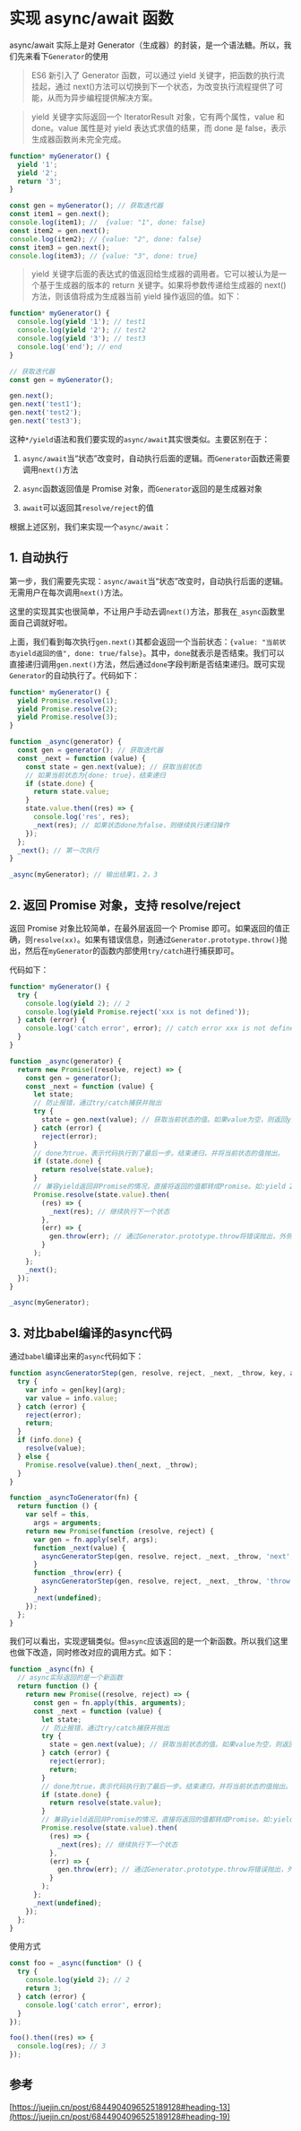 # 实现 async/await 函数

async/await 实际上是对 Generator（生成器）的封装，是一个语法糖。所以，我们先来看下`Generator`的使用

> ES6 新引入了 Generator 函数，可以通过 yield 关键字，把函数的执行流挂起，通过 next()方法可以切换到下一个状态，为改变执行流程提供了可能，从而为异步编程提供解决方案。

> yield 关键字实际返回一个 IteratorResult 对象，它有两个属性，value 和 done。value 属性是对 yield 表达式求值的结果，而 done 是 false，表示生成器函数尚未完全完成。

```js
function* myGenerator() {
  yield '1';
  yield '2';
  return '3';
}

const gen = myGenerator(); // 获取迭代器
const item1 = gen.next();
console.log(item1); //  {value: "1", done: false}
const item2 = gen.next();
console.log(item2); // {value: "2", done: false}
const item3 = gen.next();
console.log(item3); // {value: "3", done: true}
```

> yield 关键字后面的表达式的值返回给生成器的调用者。它可以被认为是一个基于生成器的版本的 return 关键字。如果将参数传递给生成器的 next()方法，则该值将成为生成器当前 yield 操作返回的值。如下：

```js
function* myGenerator() {
  console.log(yield '1'); // test1
  console.log(yield '2'); // test2
  console.log(yield '3'); // test3
  console.log('end'); // end
}

// 获取迭代器
const gen = myGenerator();

gen.next();
gen.next('test1');
gen.next('test2');
gen.next('test3');
```

这种`*/yield`语法和我们要实现的`async/await`其实很类似。主要区别在于：

1. `async/await`当“状态”改变时，自动执行后面的逻辑。而`Generator`函数还需要调用`next()`方法

2. `async`函数返回值是 Promise 对象，而`Generator`返回的是生成器对象

3. `await`可以返回其`resolve/reject`的值

根据上述区别，我们来实现一个`async/await`：

## 1. 自动执行

第一步，我们需要先实现：`async/await`当“状态”改变时，自动执行后面的逻辑。无需用户在每次调用`next()`方法。

这里的实现其实也很简单，不让用户手动去调`next()`方法，那我在`_async`函数里面自己调就好啦。

上面，我们看到每次执行`gen.next()`其都会返回一个当前状态：`{value: "当前状态yield返回的值", done: true/false}`。其中，`done`就表示是否结束。我们可以直接递归调用`gen.next()`方法，然后通过`done`字段判断是否结束递归。既可实现`Generator`的自动执行了。代码如下：

```js
function* myGenerator() {
  yield Promise.resolve(1);
  yield Promise.resolve(2);
  yield Promise.resolve(3);
}

function _async(generator) {
  const gen = generator(); // 获取迭代器
  const _next = function (value) {
    const state = gen.next(value); // 获取当前状态
    // 如果当前状态为{done: true}，结束递归
    if (state.done) {
      return state.value;
    }
    state.value.then((res) => {
      console.log('res', res);
      _next(res); // 如果状态done为false，则继续执行递归操作
    });
  };
  _next(); // 第一次执行
}

_async(myGenerator); // 输出结果1，2，3
```

## 2. 返回 Promise 对象，支持 resolve/reject

返回 Promise 对象比较简单，在最外层返回一个 Promise 即可。如果返回的值正确，则`resolve(xx)`。如果有错误信息，则通过`Generator.prototype.throw()`抛出，然后在`myGenerator`的函数内部使用`try/catch`进行捕获即可。

代码如下：

```js
function* myGenerator() {
  try {
    console.log(yield 2); // 2
    console.log(yield Promise.reject('xxx is not defined'));
  } catch (error) {
    console.log('catch error', error); // catch error xxx is not defined
  }
}

function _async(generator) {
  return new Promise((resolve, reject) => {
    const gen = generator();
    const _next = function (value) {
      let state;
      // 防止报错，通过try/catch捕获并抛出
      try {
        state = gen.next(value); // 获取当前状态的值。如果value为空，则返回yield后面表达式的值
      } catch (error) {
        reject(error);
      }
      // done为true，表示代码执行到了最后一步。结束递归，并将当前状态的值抛出。
      if (state.done) {
        return resolve(state.value);
      }
      // 兼容yield返回非Promise的情况，直接将返回的值都转成Promise。如:yield 2
      Promise.resolve(state.value).then(
        (res) => {
          _next(res); // 继续执行下一个状态
        },
        (err) => {
          gen.throw(err); // 通过Generator.prototype.throw将错误抛出，外侧通过try/catch捕获
        }
      );
    };
    _next();
  });
}

_async(myGenerator);
```

## 3. 对比babel编译的async代码

通过`babel`编译出来的`async`代码如下：

```js
function asyncGeneratorStep(gen, resolve, reject, _next, _throw, key, arg) {
  try {
    var info = gen[key](arg);
    var value = info.value;
  } catch (error) {
    reject(error);
    return;
  }
  if (info.done) {
    resolve(value);
  } else {
    Promise.resolve(value).then(_next, _throw);
  }
}

function _asyncToGenerator(fn) {
  return function () {
    var self = this,
      args = arguments;
    return new Promise(function (resolve, reject) {
      var gen = fn.apply(self, args);
      function _next(value) {
        asyncGeneratorStep(gen, resolve, reject, _next, _throw, 'next', value);
      }
      function _throw(err) {
        asyncGeneratorStep(gen, resolve, reject, _next, _throw, 'throw', err);
      }
      _next(undefined);
    });
  };
}
```

我们可以看出，实现逻辑类似。但`async`应该返回的是一个新函数。所以我们这里也做下改造，同时修改对应的调用方式。如下：

```js
function _async(fn) {
  // async实际返回的是一个新函数
  return function () {
    return new Promise((resolve, reject) => {
      const gen = fn.apply(this, arguments);
      const _next = function (value) {
        let state;
        // 防止报错，通过try/catch捕获并抛出
        try {
          state = gen.next(value); // 获取当前状态的值。如果value为空，则返回yield后面表达式的值
        } catch (error) {
          reject(error);
          return;
        }
        // done为true，表示代码执行到了最后一步。结束递归，并将当前状态的值抛出。
        if (state.done) {
          return resolve(state.value);
        }
        // 兼容yield返回非Promise的情况，直接将返回的值都转成Promise。如:yield 2
        Promise.resolve(state.value).then(
          (res) => {
            _next(res); // 继续执行下一个状态
          },
          (err) => {
            gen.throw(err); // 通过Generator.prototype.throw将错误抛出，外侧通过try/catch捕获
          }
        );
      };
      _next(undefined);
    });
  };
}
```

使用方式

```js
const foo = _async(function* () {
  try {
    console.log(yield 2); // 2
    return 3;
  } catch (error) {
    console.log('catch error', error);
  }
});

foo().then((res) => {
  console.log(res); // 3
});
```

## 参考

[https://juejin.cn/post/6844904096525189128#heading-13](https://juejin.cn/post/6844904096525189128#heading-19)